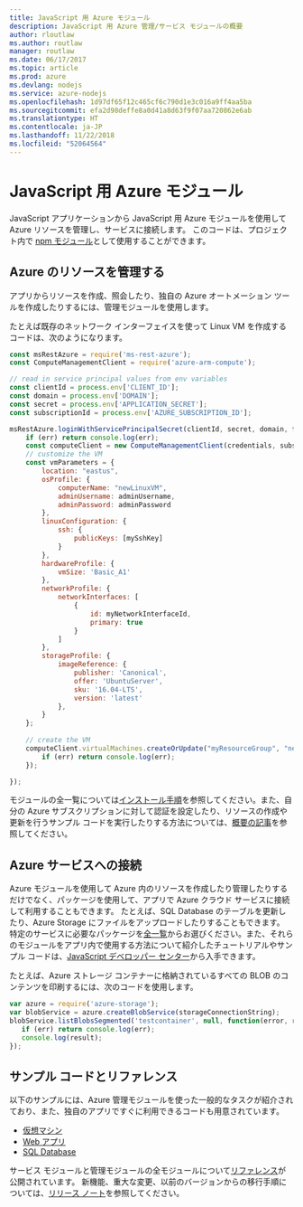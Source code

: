 ```yaml
---
title: JavaScript 用 Azure モジュール
description: JavaScript 用 Azure 管理/サービス モジュールの概要
author: rloutlaw
ms.author: routlaw
manager: routlaw
ms.date: 06/17/2017
ms.topic: article
ms.prod: azure
ms.devlang: nodejs
ms.service: azure-nodejs
ms.openlocfilehash: 1d97df65f12c465cf6c790d1e3c016a9ff4aa5ba
ms.sourcegitcommit: efa2d98deffe8a0d41a8d63f9f07aa720862e6ab
ms.translationtype: HT
ms.contentlocale: ja-JP
ms.lasthandoff: 11/22/2018
ms.locfileid: "52064564"
---
```

# <a name="azure-modules-for-javascript"></a>JavaScript 用 Azure モジュール

JavaScript アプリケーションから JavaScript 用 Azure モジュールを使用して Azure リソースを管理し、サービスに接続します。 このコードは、プロジェクト内で [npm モジュール](node-sdk-azure-install.md)として使用することができます。 

## <a name="manage-azure-resources"></a>Azure のリソースを管理する

アプリからリソースを作成、照会したり、独自の Azure オートメーション ツールを作成したりするには、管理モジュールを使用します。 

たとえば既存のネットワーク インターフェイスを使って Linux VM を作成するコードは、次のようになります。

```javascript
const msRestAzure = require('ms-rest-azure');
const ComputeManagementClient = require('azure-arm-compute');

// read in service principal values from env variables
const clientId = process.env['CLIENT_ID'];
const domain = process.env['DOMAIN'];
const secret = process.env['APPLICATION_SECRET'];
const subscriptionId = process.env['AZURE_SUBSCRIPTION_ID'];

msRestAzure.loginWithServicePrincipalSecret(clientId, secret, domain, function (err, credentials, subscriptions) {
    if (err) return console.log(err);
    const computeClient = new ComputeManagementClient(credentials, subscriptionId);
    // customize the VM 
    const vmParameters = {
        location: "eastus",
        osProfile: {
            computerName: "newLinuxVM",
            adminUsername: adminUsername,
            adminPassword: adminPassword
        },
        linuxConfiguration: {
            ssh: {
                publicKeys: [mySshKey]
            }
        },
        hardwareProfile: {
            vmSize: 'Basic_A1'
        },
        networkProfile: {
            networkInterfaces: [
                {
                    id: myNetworkInterfaceId,
                    primary: true
                }
            ]
        },
        storageProfile: {
            imageReference: {
                publisher: 'Canonical',
                offer: 'UbuntuServer',
                sku: '16.04-LTS',
                version: 'latest'
            },
        }
    };
 
    // create the VM
    computeClient.virtualMachines.createOrUpdate("myResourceGroup", "newLinuxVM", vmParameters, function (err, data) {
        if (err) return console.log(err);
    });

});
```

モジュールの全一覧については[インストール手順](node-sdk-azure-install.md)を参照してください。また、自分の Azure サブスクリプションに対して認証を設定したり、リソースの作成や更新を行うサンプル コードを実行したりする方法については、[概要の記事](node-sdk-azure-get-started.md)を参照してください。 

## <a name="connect-to-azure-services"></a>Azure サービスへの接続

Azure モジュールを使用して Azure 内のリソースを作成したり管理したりするだけでなく、パッケージを使用して、アプリで Azure クラウド サービスに接続して利用することもできます。 たとえば、SQL Database のテーブルを更新したり、Azure Storage にファイルをアップロードしたりすることもできます。 特定のサービスに必要なパッケージを[全一覧](node-sdk-azure-install.md)からお選びください。また、それらのモジュールをアプリ内で使用する方法について紹介したチュートリアルやサンプル コードは、[JavaScript デベロッパー センター](https://azure.microsoft.com/develop/nodejs/)から入手できます。

たとえば、Azure ストレージ コンテナーに格納されているすべての BLOB のコンテンツを印刷するには、次のコードを使用します。

```javascript
var azure = require('azure-storage');
var blobService = azure.createBlobService(storageConnectionString);
blobService.listBlobsSegmented('testcontainer', null, function(error, result, response) {
   if (err) return console.log(err);
   console.log(result);
});
```

## <a name="sample-code-and-reference"></a>サンプル コードとリファレンス

以下のサンプルには、Azure 管理モジュールを使った一般的なタスクが紹介されており、また、独自のアプリですぐに利用できるコードも用意されています。

- [仮想マシン](node-samples-services-compute.md)
- [Web アプリ](node-samples-services-web-and-mobile.md)
- [SQL Database](node-samples-services-database.md)
   
サービス モジュールと管理モジュールの全モジュールについて[リファレンス](https://docs.microsoft.com/javascript/api)が公開されています。 新機能、重大な変更、以前のバージョンからの移行手順については、[リリース ノート](https://github.com/Azure/azure-sdk-for-node/releases)を参照してください。